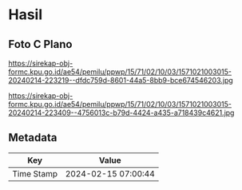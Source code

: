 # Hasil

## Foto C Plano

https://sirekap-obj-formc.kpu.go.id/ae54/pemilu/ppwp/15/71/02/10/03/1571021003015-20240214-223219--dfdc759d-8601-44a5-8bb9-bce674546203.jpg

https://sirekap-obj-formc.kpu.go.id/ae54/pemilu/ppwp/15/71/02/10/03/1571021003015-20240214-223409--4756013c-b79d-4424-a435-a718439c4621.jpg


## Metadata

| Key        | Value               |
| ---------- | ------------------- |
| Time Stamp | 2024-02-15 07:00:44 |



